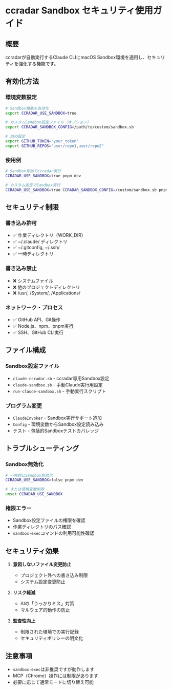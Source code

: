 # ccradar Sandbox セキュリティ使用ガイド

## 概要
ccradarが自動実行するClaude CLIにmacOS Sandbox環境を適用し、セキュリティを強化する機能です。

## 有効化方法

### 環境変数設定
```bash
# Sandbox機能を有効化
export CCRADAR_USE_SANDBOX=true

# カスタムSandbox設定ファイル（オプション）
export CCRADAR_SANDBOX_CONFIG=/path/to/custom/sandbox.sb

# 他の設定
export GITHUB_TOKEN="your_token"
export GITHUB_REPOS="user/repo1,user/repo2"
```

### 使用例
```bash
# Sandbox有効でccradar実行
CCRADAR_USE_SANDBOX=true pnpm dev

# カスタム設定でSandbox実行
CCRADAR_USE_SANDBOX=true CCRADAR_SANDBOX_CONFIG=/custom/sandbox.sb pnpm dev
```

## セキュリティ制限

### 書き込み許可
- ✅ 作業ディレクトリ（WORK_DIR）
- ✅ ~/.claude/ ディレクトリ
- ✅ ~/.gitconfig, ~/.ssh/
- ✅ 一時ディレクトリ

### 書き込み禁止
- ❌ システムファイル
- ❌ 他のプロジェクトディレクトリ
- ❌ /usr/, /System/, /Applications/

### ネットワーク・プロセス
- ✅ GitHub API、Git操作
- ✅ Node.js、npm、pnpm実行
- ✅ SSH、GitHub CLI実行

## ファイル構成

### Sandbox設定ファイル
- `claude-ccradar.sb` - ccradar専用Sandbox設定
- `claude-sandbox.sb` - 手動Claude実行用設定
- `run-claude-sandbox.sh` - 手動実行スクリプト

### プログラム変更
- `ClaudeInvoker` - Sandbox実行サポート追加
- `Config` - 環境変数からSandbox設定読み込み
- テスト - 包括的Sandboxテストカバレッジ

## トラブルシューティング

### Sandbox無効化
```bash
# 一時的にSandbox無効化
CCRADAR_USE_SANDBOX=false pnpm dev

# または環境変数削除
unset CCRADAR_USE_SANDBOX
```

### 権限エラー
- Sandbox設定ファイルの権限を確認
- 作業ディレクトリのパス確認
- `sandbox-exec`コマンドの利用可能性確認

## セキュリティ効果

1. **意図しないファイル変更防止**
   - プロジェクト外への書き込み制限
   - システム設定変更防止

2. **リスク軽減**
   - AIの「うっかりミス」対策
   - マルウェア的動作の防止

3. **監査性向上**
   - 制限された環境での実行記録
   - セキュリティポリシーの明文化

## 注意事項

- `sandbox-exec`は非推奨ですが動作します
- MCP（Chrome）操作には制限があります
- 必要に応じて通常モードに切り替え可能